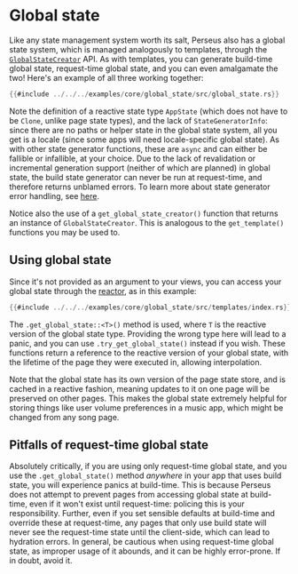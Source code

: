 # Global state

Like any state management system worth its salt, Perseus also has a global state system, which is managed analogously to templates, through the [`GlobalStateCreator`](=state/struct.GlobalStateCreator@perseus) API. As with templates, you can generate build-time global state, request-time global state, and you can even amalgamate the two! Here's an example of all three working together:

```rust
{{#include ../../../examples/core/global_state/src/global_state.rs}}
```

Note the definition of a reactive state type `AppState` (which does not have to be `Clone`, unlike page state types), and the lack of `StateGeneratorInfo`: since there are no paths or helper state in the global state system, all you get is a locale (since some apps will need locale-specific global state). As with other state generator functions, these are `async` and can either be fallible or infallible, at your choice. Due to the lack of revalidation or incremental generation support (neither of which are planned) in global state, the build state generator can never be run at request-time, and therefore returns unblamed errors. To learn more about state generator error handling, see [here](:state/build).

Notice also the use of a `get_global_state_creator()` function that returns an instance of `GlobalStateCreator`. This is analogous to the `get_template()` functions you may be used to.

## Using global state

Since it's not provided as an argument to your views, you can access your global state through the [reactor](:fundamentals/reactor), as in this example:

```rust
{{#include ../../../examples/core/global_state/src/templates/index.rs}}
```

The `.get_global_state::<T>()` method is used, where `T` is the reactive version of the global state type. Providing the wrong type here will lead to a panic, and you can use `.try_get_global_state()` instead if you wish. These functions return a reference to the reactive version of your global state, with the lifetime of the page they were executed in, allowing interpolation.

Note that the global state has its own version of the page state store, and is cached in a reactive fashion, meaning updates to it on one page will be preserved on other pages. This makes the global state extremely helpful for storing things like user volume preferences in a music app, which might be changed from any song page.

## Pitfalls of request-time global state

Absolutely critically, if you are using only request-time global state, and you use the `.get_global_state()` method *anywhere* in your app that uses build state, you will experience panics at build-time. This is because Perseus does not attempt to prevent pages from accessing global state at build-time, even if it won't exist until request-time: policing this is your responsibility. Further, even if you set sensible defaults at build-time and override these at request-time, any pages that only use build state will never see the request-time state until the client-side, which can lead to hydration errors. In general, be cautious when using request-time global state, as improper usage of it abounds, and it can be highly error-prone. If in doubt, avoid it.
